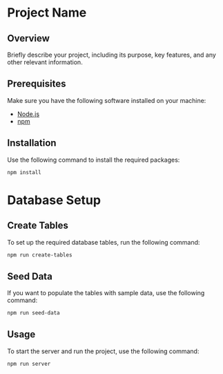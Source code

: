 # Project Name

## Overview

Briefly describe your project, including its purpose, key features, and any other relevant information.

## Prerequisites

Make sure you have the following software installed on your machine:

- [Node.js](https://nodejs.org/)
- [npm](https://www.npmjs.com/)

## Installation

Use the following command to install the required packages:

```bash
npm install
```
# Database Setup

## Create Tables
To set up the required database tables, run the following command:

```bash
npm run create-tables
```

## Seed Data
If you want to populate the tables with sample data, use the following command:

```bash
npm run seed-data
```


## Usage
To start the server and run the project, use the following command:

```bash
npm run server
```